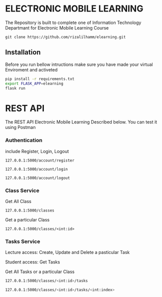 # ELECTRONIC MOBILE LEARNING
The Repository is built to complete one of Information Technology Departmant for Electronic Mobile Learning Course

```
git clone https://github.com/rizalilhamm/elearning.git
```
## Installation
Before you run bellow intructions make sure you have made your virtual Enviroment and activeted 

```bash
pip install -r requirements.txt
export FLASK_APP=elearning
flask run
```
# REST API
The REST API Electronic Mobile Learning Described below. You can test it using Postman
### Authentication
include Register, Login, Logout
``` base
127.0.0.1:5000/account/register
    
127.0.0.1:5000/account/login
    
127.0.0.1:5000/account/logout
```

### Class Service
Get All Class
```base
127.0.0.1:5000/classes
```
Get a particular Class
```base
127.0.0.1:5000/classes/<int:id>
```

### Tasks Service
Lecture access:
Create, Update and Delete a pasticular Task

Student access:
Get Tasks

Get All Tasks or a particular Class
```bash
127.0.0.1:5000/classes/<int:id>/tasks
```
```bash
127.0.0.1:5000/classes/<int:id>/tasks/<int:index>
```